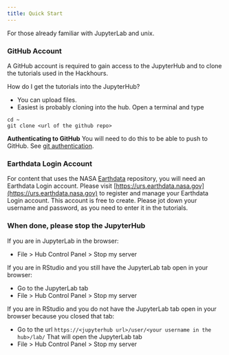 ```yaml
---
title: Quick Start
---
```


For those already familiar with JupyterLab and unix.

### GitHub Account

A GitHub account is required to gain access to the JupyterHub and to clone the tutorials used in the Hackhours.

How do I get the tutorials into the JupyterHub? 

* You can upload files.
* Easiest is probably cloning into the hub. Open a terminal and type
```
cd ~
git clone <url of the github repo>
```

**Authenticating to GitHub** You will need to do this to be able to push to GitHub. See [git authentication](https://nmfs-opensci.github.io/NOAAHackDays/topics-skills/02-git-authentication.html).

### Earthdata Login Account

For content that uses the NASA [Earthdata](https://www.earthdata.nasa.gov/) repository, you will need an Earthdata Login account. Please visit [https://urs.earthdata.nasa.gov](https://urs.earthdata.nasa.gov) to register and manage your Earthdata Login account. This account is free to create. Please jot down your username and password, as you need to enter it in the tutorials.


### When done, please stop the JupyterHub

If you are in JupyterLab in the browser:

- File > Hub Control Panel > Stop my server

If you are in RStudio and you still have the JupyterLab tab open in your browser:

- Go to the JupyterLab tab
- File > Hub Control Panel > Stop my server

If you are in RStudio and you do not have the JupyterLab tab open in your browser because you closed that tab:

- Go to the url `https://<jupyterhub url>/user/<your username in the hub>/lab/` That will open the JupyterLab tab
- File > Hub Control Panel > Stop my server
